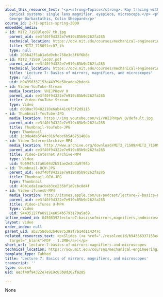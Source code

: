 ```yaml
---
about_this_resource_text: '<p><strong>Topics</strong>: Ray tracing with mirrors; basic
  optical systems: single lens magnifier, eyepiece, microscope.</p> <p><strong>Instructors</strong>:
  George Barbastathis, Colin Sheppard</p>'
course_id: 2-71-optics-spring-2009
embedded_media:
- id: MIT2_71S09lec07_th.jpg
  parent_uid: ee3f40f94322e7e919c85b9d262fa285
  technical_location: https://ocw.mit.edu/courses/mechanical-engineering/2-71-optics-spring-2009/video-lectures/lecture-7-basics-of-mirrors-magnifiers-and-microscopes/MIT2_71S09lec07_th.jpg
  title: MIT2_71S09lec07_th
  type: null
  uid: 205b42f5ab1a6d9cbc758e3c3f6f6b8c
- id: MIT2_71S09_lec07.pdf
  parent_uid: ee3f40f94322e7e919c85b9d262fa285
  technical_location: https://ocw.mit.edu/courses/mechanical-engineering/2-71-optics-spring-2009/video-lectures/lecture-7-basics-of-mirrors-magnifiers-and-microscopes/MIT2_71S09_lec07.pdf
  title: 'Lecture 7: Basics of mirrors, magnifiers, and microscopes'
  type: null
  uid: b94356337153e44979e50cadda2bdcd4
- id: Video-YouTube-Stream
  media_location: VHIJPHqwV_0
  parent_uid: ee3f40f94322e7e919c85b9d262fa285
  title: Video-YouTube-Stream
  type: Video
  uid: d038ac70482110e6ab441c6f5f2d9115
- id: Thumbnail-YouTube-JPG
  media_location: https://img.youtube.com/vi/VHIJPHqwV_0/default.jpg
  parent_uid: ee3f40f94322e7e919c85b9d262fa285
  title: Thumbnail-YouTube-JPG
  type: Thumbnail
  uid: 1c0de4da5f44c016febc6b546751408a
- id: Video-InternetArchive-MP4
  media_location: http://www.archive.org/download/MIT2_71S09/MIT2_71S09lec07_300k.mp4
  parent_uid: ee3f40f94322e7e919c85b9d262fa285
  title: Video-Internet Archive-MP4
  type: Video
  uid: 9b5947c1fa6b64d2b51ae2e2dda9f94b
- id: Thumbnail-OCW-JPG
  parent_uid: ee3f40f94322e7e919c85b9d262fa285
  title: Thumbnail-OCW-JPG
  type: Thumbnail
  uid: 40b1eda1eacbab3ce235bf1d9cbc8d4f
- id: Video-iTunesU-MP4
  media_location: http://itunes.apple.com/us/podcast/lecture-7-basics-mirrors-magnifiers/id458340461?i=96552948
  parent_uid: ee3f40f94322e7e919c85b9d262fa285
  title: Video-iTunes U-MP4
  type: Video
  uid: 94435127fa89114e854b5793179a5a69
inline_embed_id: 84508392lecture7:basicsofmirrors,magnifiers,andmicroscopes77348294
layout: video
order_index: null
parent_uid: ab2758d6d3b4697539af7b14d114347c
related_resources_text: <p>Slides (<a href="./resolveuid/b94356337153e44979e50cadda2bdcd4"
  target="_blank">PDF - 1.2MB</a>)</p>
short_url: lecture-7-basics-of-mirrors-magnifiers-and-microscopes
technical_location: https://ocw.mit.edu/courses/mechanical-engineering/2-71-optics-spring-2009/video-lectures/lecture-7-basics-of-mirrors-magnifiers-and-microscopes
template_type: Tabbed
title: 'Lecture 7: Basics of mirrors, magnifiers, and microscopes'
transcript: ''
type: course
uid: ee3f40f94322e7e919c85b9d262fa285

---
```

None